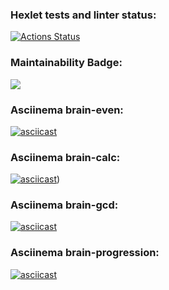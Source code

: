 ### Hexlet tests and linter status:
[![Actions Status](https://github.com/klitale/python-project-49/workflows/hexlet-check/badge.svg)](https://github.com/klitale/python-project-49/actions)

### Maintainability Badge:
<a href="https://codeclimate.com/github/klitale/python-project-49/maintainability"><img src="https://api.codeclimate.com/v1/badges/c1c2f2d4c693a0b61a96/maintainability" /></a>

### Asciinema brain-even:
[![asciicast](https://asciinema.org/a/zEfNFwSIHFYCvUBV00fxKPga9.svg)](https://asciinema.org/a/zEfNFwSIHFYCvUBV00fxKPga9)

### Asciinema brain-calc:
[![asciicast](https://asciinema.org/a/600880.svg)](https://asciinema.org/a/600880))

### Asciinema brain-gcd:
[![asciicast](https://asciinema.org/a/600881.svg)](https://asciinema.org/a/600881)

### Asciinema brain-progression:
[![asciicast](https://asciinema.org/a/600887.svg)](https://asciinema.org/a/600887)
